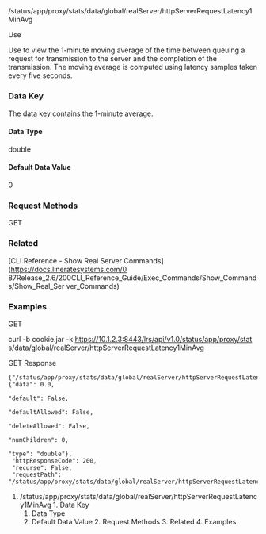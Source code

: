 ##
/status/app/proxy/stats/data/global/realServer/httpServerRequestLatency1MinAvg

Use

Use to view the 1-minute moving average of the time between queuing a request
for transmission to the server and the completion of the transmission. The
moving average is computed using latency samples taken every five seconds.

### Data Key

The data key contains the 1-minute average.

#### Data Type

double

#### Default Data Value

0

### Request Methods

GET

### Related

[CLI Reference - Show Real Server Commands](https://docs.lineratesystems.com/0
87Release_2.6/200CLI_Reference_Guide/Exec_Commands/Show_Commands/Show_Real_Ser
ver_Commands)

### Examples

GET

curl -b cookie.jar -k https://10.1.2.3:8443/lrs/api/v1.0/status/app/proxy/stat
s/data/global/realServer/httpServerRequestLatency1MinAvg

GET Response

    
    
    {"/status/app/proxy/stats/data/global/realServer/httpServerRequestLatency1MinAvg": {"data": 0.0,
                                                                                         "default": False,
                                                                                         "defaultAllowed": False,
                                                                                         "deleteAllowed": False,
                                                                                         "numChildren": 0,
                                                                                         "type": "double"},
     "httpResponseCode": 200,
     "recurse": False,
     "requestPath": "/status/app/proxy/stats/data/global/realServer/httpServerRequestLatency1MinAvg"}
    

  1. /status/app/proxy/stats/data/global/realServer/httpServerRequestLatency1MinAvg
    1. Data Key
      1. Data Type
      2. Default Data Value
    2. Request Methods
    3. Related
    4. Examples

